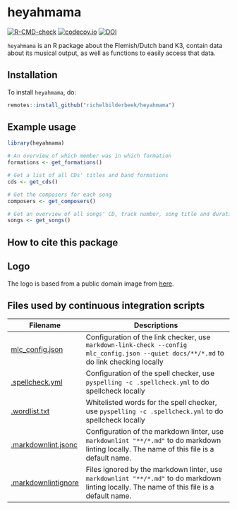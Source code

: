 # heyahmama

<!-- markdownlint-disable MD013 --><!-- Badges cannot be split up over lines, hence will break 80 characters per line -->

[![R-CMD-check](https://github.com/richelbilderbeek/heyahmama/actions/workflows/R-CMD-check.yaml/badge.svg?branch=main)](https://github.com/richelbilderbeek/heyahmama/actions/workflows/R-CMD-check.yaml)
[![codecov.io](https://codecov.io/github/richelbilderbeek/heyahmama/coverage.svg?branch=main)](https://codecov.io/github/richelbilderbeek/heyahmama/branch/main)
[![DOI](https://zenodo.org/badge/908638871.svg)](https://doi.org/10.5281/zenodo.14561968)

<!-- markdownlint-enable MD013 -->

`heyahmama` is an R package about the Flemish/Dutch band K3,
contain data about its musical output,
as well as functions to easily access that data.

## Installation

To install `heyahmama`, do:

```r
remotes::install_github("richelbilderbeek/heyahmama")
```

## Example usage

```r
library(heyahmama)

# An overview of which member was in which formation
formations <- get_formations()

# Get a list of all CDs' titles and band formations
cds <- get_cds()

# Get the composers for each song
composers <- get_composers()

# Get an overview of all songs' CD, track number, song title and duration
songs <- get_songs()
```

## How to cite this package

## Logo

The logo is based from a public domain image from
[here](https://svgsilh.com/image/1174158.html).

## Files used by continuous integration scripts

<!-- markdownlint-disable MD013 --><!-- Tables cannot be split up over lines, hence will break 80 characters per line -->

Filename                                  |Descriptions
------------------------------------------|--------------------------------------------------------------------------------------------------------------------------------------
[mlc_config.json](mlc_config.json)        |Configuration of the link checker, use `markdown-link-check --config mlc_config.json --quiet docs/**/*.md` to do link checking locally
[.spellcheck.yml](.spellcheck.yml)        |Configuration of the spell checker, use `pyspelling -c .spellcheck.yml` to do spellcheck locally
[.wordlist.txt](.wordlist.txt)            |Whitelisted words for the spell checker, use `pyspelling -c .spellcheck.yml` to do spellcheck locally
[.markdownlint.jsonc](.markdownlint.jsonc)|Configuration of the markdown linter, use `markdownlint "**/*.md"` to do markdown linting locally. The name of this file is a default name.
[.markdownlintignore](.markdownlintignore)|Files ignored by the markdown linter, use `markdownlint "**/*.md"` to do markdown linting locally. The name of this file is a default name.

<!-- markdownlint-enable MD013 -->
